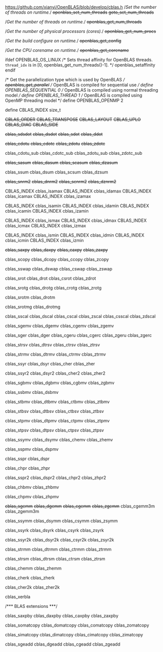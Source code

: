 https://github.com/xianyi/OpenBLAS/blob/develop/cblas.h
/*Set the number of threads on runtime.*/
~~openblas_set_num_threads~~
~~goto_set_num_threads~~

/*Get the number of threads on runtime.*/
~~openblas_get_num_threads~~

/*Get the number of physical processors (cores).*/
~~openblas_get_num_procs~~

/*Get the build configure on runtime.*/
~~openblas_get_config~~

/*Get the CPU corename on runtime.*/
~~openblas_get_corename~~

ifdef OPENBLAS_OS_LINUX
/* Sets thread affinity for OpenBLAS threads. `thread_idx` is in [0, openblas_get_num_threads()-1]. */
openblas_setaffinity
endif

/* Get the parallelization type which is used by OpenBLAS */
~~openblas_get_parallel~~
/* OpenBLAS is compiled for sequential use  */
define OPENBLAS_SEQUENTIAL  0
/* OpenBLAS is compiled using normal threading model */
define OPENBLAS_THREAD  1
/* OpenBLAS is compiled using OpenMP threading model */
define OPENBLAS_OPENMP 2


define CBLAS_INDEX size_t

~~CBLAS_ORDER~~
~~CBLAS_TRANSPOSE~~
~~CBLAS_LAYOUT~~
~~CBLAS_UPLO~~
~~CBLAS_DIAG~~
~~CBLAS_SIDE~~
	
~~cblas_sdsdot~~
~~cblas_dsdot~~
~~cblas_sdot~~
~~cblas_ddot~~

~~cblas_cdotu~~
~~cblas_cdotc~~
~~cblas_zdotu~~
~~cblas_zdotc~~

cblas_cdotu_sub
cblas_cdotc_sub
cblas_zdotu_sub
cblas_zdotc_sub

~~cblas_sasum~~
~~cblas_dasum~~
~~cblas_scasum~~
~~cblas_dzasum~~

cblas_ssum
cblas_dsum
cblas_scsum
cblas_dzsum

~~cblas_snrm2~~
~~cblas_dnrm2~~
~~cblas_scnrm2~~
~~cblas_dznrm2~~

CBLAS_INDEX cblas_isamax
CBLAS_INDEX cblas_idamax
CBLAS_INDEX cblas_icamax
CBLAS_INDEX cblas_izamax

CBLAS_INDEX cblas_isamin
CBLAS_INDEX cblas_idamin
CBLAS_INDEX cblas_icamin
CBLAS_INDEX cblas_izamin

CBLAS_INDEX cblas_ismax
CBLAS_INDEX cblas_idmax
CBLAS_INDEX cblas_icmax
CBLAS_INDEX cblas_izmax

CBLAS_INDEX cblas_ismin
CBLAS_INDEX cblas_idmin
CBLAS_INDEX cblas_icmin
CBLAS_INDEX cblas_izmin

~~cblas_saxpy~~
~~cblas_daxpy~~
~~cblas_caxpy~~
~~cblas_zaxpy~~

cblas_scopy
cblas_dcopy
cblas_ccopy
cblas_zcopy

cblas_sswap
cblas_dswap
cblas_cswap
cblas_zswap

cblas_srot
cblas_drot
cblas_csrot
cblas_zdrot

cblas_srotg
cblas_drotg
cblas_crotg
cblas_zrotg


cblas_srotm
cblas_drotm

cblas_srotmg
cblas_drotmg

cblas_sscal
cblas_dscal
cblas_cscal
cblas_zscal
cblas_csscal
cblas_zdscal

cblas_sgemv
cblas_dgemv
cblas_cgemv
cblas_zgemv

cblas_sger 
cblas_dger 
cblas_cgeru
cblas_cgerc
cblas_zgeru
cblas_zgerc

cblas_strsv
cblas_dtrsv
cblas_ctrsv
cblas_ztrsv

cblas_strmv
cblas_dtrmv
cblas_ctrmv
cblas_ztrmv

cblas_ssyr
cblas_dsyr
cblas_cher
cblas_zher

cblas_ssyr2
cblas_dsyr2
cblas_cher2
cblas_zher2

cblas_sgbmv
cblas_dgbmv
cblas_cgbmv
cblas_zgbmv
           

cblas_ssbmv
cblas_dsbmv


cblas_stbmv
cblas_dtbmv
cblas_ctbmv
cblas_ztbmv

cblas_stbsv
cblas_dtbsv
cblas_ctbsv
cblas_ztbsv

cblas_stpmv
cblas_dtpmv
cblas_ctpmv
cblas_ztpmv
           

cblas_stpsv
cblas_dtpsv
cblas_ctpsv
cblas_ztpsv

cblas_ssymv
cblas_dsymv
cblas_chemv
cblas_zhemv

cblas_sspmv
cblas_dspmv

cblas_sspr
cblas_dspr

cblas_chpr
cblas_zhpr

cblas_sspr2
cblas_dspr2
cblas_chpr2
cblas_zhpr2

cblas_chbmv
cblas_zhbmv

cblas_chpmv
cblas_zhpmv

~~cblas_sgemm~~
~~cblas_dgemm~~
~~cblas_cgemm~~
~~cblas_zgemm~~
cblas_cgemm3m
cblas_zgemm3m


cblas_ssymm
cblas_dsymm
cblas_csymm
cblas_zsymm

cblas_ssyrk
cblas_dsyrk
cblas_csyrk
cblas_zsyrk

cblas_ssyr2k
cblas_dsyr2k
cblas_csyr2k
cblas_zsyr2k

cblas_strmm
cblas_dtrmm
cblas_ctrmm
cblas_ztrmm

cblas_strsm
cblas_dtrsm
cblas_ctrsm
cblas_ztrsm

cblas_chemm
cblas_zhemm

cblas_cherk
cblas_zherk

cblas_cher2k
cblas_zher2k

cblas_xerbla

/*** BLAS extensions ***/

cblas_saxpby
cblas_daxpby
cblas_caxpby
cblas_zaxpby

cblas_somatcopy
cblas_domatcopy
cblas_comatcopy
cblas_zomatcopy

cblas_simatcopy
cblas_dimatcopy
cblas_cimatcopy
cblas_zimatcopy

cblas_sgeadd
cblas_dgeadd
cblas_cgeadd
cblas_zgeadd
